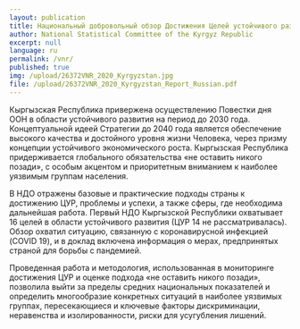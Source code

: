 ```yaml
---
layout: publication
title: Национальный добровольный обзор Достижения Целей устойчивого развития в Кыргызской Республике
author: National Statistical Committee of the Kyrgyz Republic
excerpt: null
language: ru
permalink: /vnr/
published: true
img: /upload/26372VNR_2020_Kyrgyzstan.jpg
file: /upload/26372VNR_2020_Kyrgyzstan_Report_Russian.pdf
---
```


Кыргызская Республика привержена осуществлению Повестки дня OOH в области устойчивого развития на период до 2030 года. Концептуальной идеей Стратегии до 2040 года является обеспечение высокого качества и достойного уровня жизни Человека, через призму концепции устойчивого экономического роста. Кыргызская Республика придерживается глобального обязательства «не оставить никого позади», с особым акцентом и приоритетным вниманием к наиболее уязвимым группам населения.

В НДО отражены базовые и практические подходы страны к достижению ЦУР, проблемы и успехи, а также сферы, где необходима дальнейшая работа. Первый НДО Кыргызской Республики охватывает 16 целей в области устойчивого развития (ЦУР 14 не рассматривалась). Обзор охватил ситуацию, связанную с коронавирусной инфекцией (COVID 19), и в доклад включена информация о мерах, предпринятых страной для борьбы с пандемией.

Проведенная работа и методология, использованная в мониторинге достижения ЦУР и оценке подхода «не оставить никого позади», позволила выйти за пределы средних национальных показателей и определить многообразие конкретных ситуаций в наиболее уязвимых группах, пересекающиеся и ключевые факторы дискриминации, неравенства и изолированности, риски для усугубления лишений.
